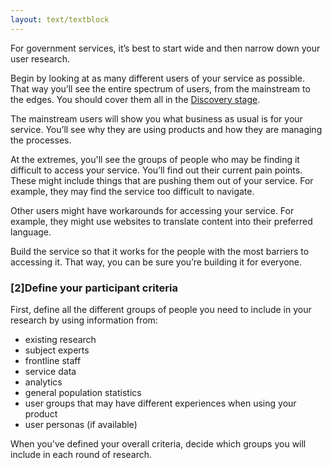 ```yaml
---
layout: text/textblock
---
```

For government services, it’s best to start wide and then narrow down your user research.


Begin by looking at as many different users of your service as possible. That way you’ll see the entire spectrum of users, from the mainstream to the edges. You should cover them all in the [Discovery stage](../research-stages/#user-research-in-discovery-stage).

The mainstream users will show you what business as usual is for your service. You’ll see why they are using products and how they are managing the processes.

At the extremes, you'll see the groups of people who may be finding it difficult to access your service. You’ll find out their current pain points. These might include things that are pushing them out of your service. For example, they may find the service too difficult to navigate.

Other users might have workarounds for accessing your service. For example, they might use websites to translate content into their preferred language.

Build the service so that it works for the people with the most barriers to accessing it. That way, you can be sure you’re building it for everyone.

### [2]Define your participant criteria

First, define all the different groups of people you need to include in your research by using information from:
- existing research
- subject experts
- frontline staff
- service data 
- analytics
- general population statistics
- user groups that may have different experiences when using your product
- user personas (if available)

When you've defined your overall criteria, decide which groups you will include in each round of research.
